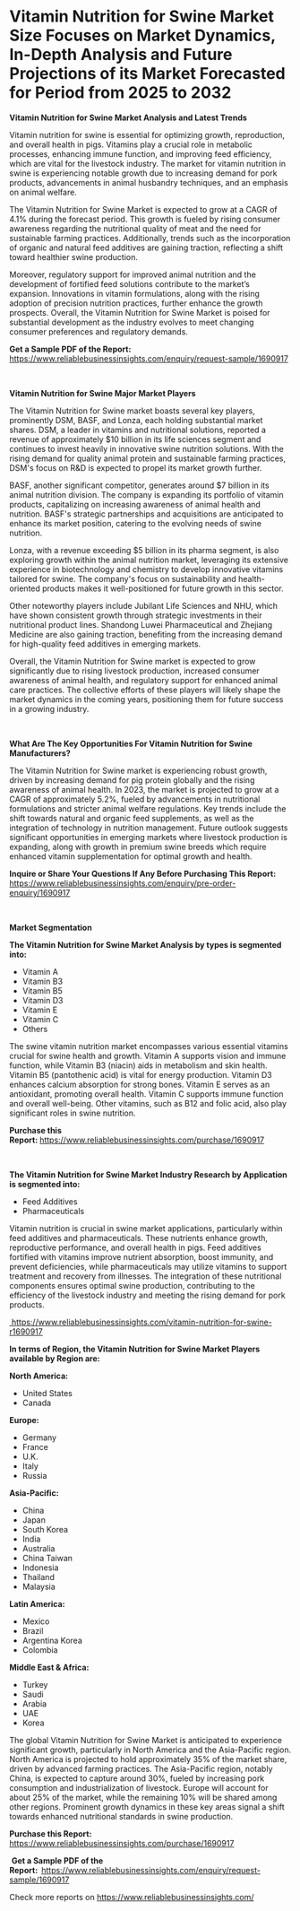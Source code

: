<p><h1>Vitamin Nutrition for Swine Market Size Focuses on Market Dynamics, In-Depth Analysis and Future Projections of its Market Forecasted for Period from 2025 to 2032</h1></p><p><strong>Vitamin Nutrition for Swine Market Analysis and Latest Trends</strong></p>
<p><p>Vitamin nutrition for swine is essential for optimizing growth, reproduction, and overall health in pigs. Vitamins play a crucial role in metabolic processes, enhancing immune function, and improving feed efficiency, which are vital for the livestock industry. The market for vitamin nutrition in swine is experiencing notable growth due to increasing demand for pork products, advancements in animal husbandry techniques, and an emphasis on animal welfare.</p><p>The Vitamin Nutrition for Swine Market is expected to grow at a CAGR of 4.1% during the forecast period. This growth is fueled by rising consumer awareness regarding the nutritional quality of meat and the need for sustainable farming practices. Additionally, trends such as the incorporation of organic and natural feed additives are gaining traction, reflecting a shift toward healthier swine production. </p><p>Moreover, regulatory support for improved animal nutrition and the development of fortified feed solutions contribute to the market’s expansion. Innovations in vitamin formulations, along with the rising adoption of precision nutrition practices, further enhance the growth prospects. Overall, the Vitamin Nutrition for Swine Market is poised for substantial development as the industry evolves to meet changing consumer preferences and regulatory demands.</p></p>
<p><strong>Get a Sample PDF of the Report:&nbsp;</strong> <a href="https://www.reliablebusinessinsights.com/enquiry/request-sample/1690917?utm_campaign=84&utm_medium=2&utm_source=Github&utm_content=ia&utm_term=06012025&utm_id=vitamin-nutrition-for-swine">https://www.reliablebusinessinsights.com/enquiry/request-sample/1690917</a></p>
<p>&nbsp;</p>
<p><strong>Vitamin Nutrition for Swine Major Market Players</strong></p>
<p><p>The Vitamin Nutrition for Swine market boasts several key players, prominently DSM, BASF, and Lonza, each holding substantial market shares. DSM, a leader in vitamins and nutritional solutions, reported a revenue of approximately $10 billion in its life sciences segment and continues to invest heavily in innovative swine nutrition solutions. With the rising demand for quality animal protein and sustainable farming practices, DSM's focus on R&D is expected to propel its market growth further.</p><p>BASF, another significant competitor, generates around $7 billion in its animal nutrition division. The company is expanding its portfolio of vitamin products, capitalizing on increasing awareness of animal health and nutrition. BASF's strategic partnerships and acquisitions are anticipated to enhance its market position, catering to the evolving needs of swine nutrition.</p><p>Lonza, with a revenue exceeding $5 billion in its pharma segment, is also exploring growth within the animal nutrition market, leveraging its extensive experience in biotechnology and chemistry to develop innovative vitamins tailored for swine. The company's focus on sustainability and health-oriented products makes it well-positioned for future growth in this sector.</p><p>Other noteworthy players include Jubilant Life Sciences and NHU, which have shown consistent growth through strategic investments in their nutritional product lines. Shandong Luwei Pharmaceutical and Zhejiang Medicine are also gaining traction, benefiting from the increasing demand for high-quality feed additives in emerging markets.</p><p>Overall, the Vitamin Nutrition for Swine market is expected to grow significantly due to rising livestock production, increased consumer awareness of animal health, and regulatory support for enhanced animal care practices. The collective efforts of these players will likely shape the market dynamics in the coming years, positioning them for future success in a growing industry.</p></p>
<p>&nbsp;</p>
<p><strong>What Are The Key Opportunities For Vitamin Nutrition for Swine Manufacturers?</strong></p>
<p><p>The Vitamin Nutrition for Swine market is experiencing robust growth, driven by increasing demand for pig protein globally and the rising awareness of animal health. In 2023, the market is projected to grow at a CAGR of approximately 5.2%, fueled by advancements in nutritional formulations and stricter animal welfare regulations. Key trends include the shift towards natural and organic feed supplements, as well as the integration of technology in nutrition management. Future outlook suggests significant opportunities in emerging markets where livestock production is expanding, along with growth in premium swine breeds which require enhanced vitamin supplementation for optimal growth and health.</p></p>
<p><strong>Inquire or Share Your Questions If Any Before Purchasing This Report:</strong> <a href="https://www.reliablebusinessinsights.com/enquiry/pre-order-enquiry/1690917?utm_campaign=84&utm_medium=2&utm_source=Github&utm_content=ia&utm_term=06012025&utm_id=vitamin-nutrition-for-swine">https://www.reliablebusinessinsights.com/enquiry/pre-order-enquiry/1690917</a></p>
<p>&nbsp;</p>
<p><strong>Market Segmentation</strong></p>
<p><strong>The Vitamin Nutrition for Swine Market Analysis by types is segmented into:</strong></p>
<p><ul><li>Vitamin A</li><li>Vitamin B3</li><li>Vitamin B5</li><li>Vitamin D3</li><li>Vitamin E</li><li>Vitamin C</li><li>Others</li></ul></p>
<p><p>The swine vitamin nutrition market encompasses various essential vitamins crucial for swine health and growth. Vitamin A supports vision and immune function, while Vitamin B3 (niacin) aids in metabolism and skin health. Vitamin B5 (pantothenic acid) is vital for energy production. Vitamin D3 enhances calcium absorption for strong bones. Vitamin E serves as an antioxidant, promoting overall health. Vitamin C supports immune function and overall well-being. Other vitamins, such as B12 and folic acid, also play significant roles in swine nutrition.</p></p>
<p><strong>Purchase this Report:&nbsp;</strong><a href="https://www.reliablebusinessinsights.com/purchase/1690917?utm_campaign=84&utm_medium=2&utm_source=Github&utm_content=ia&utm_term=06012025&utm_id=vitamin-nutrition-for-swine">https://www.reliablebusinessinsights.com/purchase/1690917</a></p>
<p>&nbsp;</p>
<p><strong>The Vitamin Nutrition for Swine Market Industry Research by Application is segmented into:</strong></p>
<p><ul><li>Feed Additives</li><li>Pharmaceuticals</li></ul></p>
<p><p>Vitamin nutrition is crucial in swine market applications, particularly within feed additives and pharmaceuticals. These nutrients enhance growth, reproductive performance, and overall health in pigs. Feed additives fortified with vitamins improve nutrient absorption, boost immunity, and prevent deficiencies, while pharmaceuticals may utilize vitamins to support treatment and recovery from illnesses. The integration of these nutritional components ensures optimal swine production, contributing to the efficiency of the livestock industry and meeting the rising demand for pork products.</p></p>
<p><a href="https://www.reliablebusinessinsights.com/vitamin-nutrition-for-swine-r1690917?utm_campaign=84&utm_medium=2&utm_source=Github&utm_content=ia&utm_term=06012025&utm_id=vitamin-nutrition-for-swine">&nbsp;https://www.reliablebusinessinsights.com/vitamin-nutrition-for-swine-r1690917</a></p>
<p><strong>In terms of Region, the Vitamin Nutrition for Swine Market Players available by Region are:</strong></p>
<p>
    <p> <strong> North America: </strong>
        <ul>
            <li>United States</li>
            <li>Canada</li>
        </ul>
        </p> 
    <p> <strong> Europe: </strong>
        <ul>
            <li>Germany</li>
            <li>France</li>
            <li>U.K.</li>
            <li>Italy</li>
            <li>Russia</li>
        </ul>
        </p> 
    <p> <strong> Asia-Pacific: </strong>
        <ul>
            <li>China</li>
            <li>Japan</li>
            <li>South Korea</li>
            <li>India</li>
            <li>Australia</li>
            <li>China Taiwan</li>
            <li>Indonesia</li>
            <li>Thailand</li>
            <li>Malaysia</li>
        </ul>
        </p> 
    <p> <strong> Latin America: </strong>
        <ul>
            <li>Mexico</li>
            <li>Brazil</li>
            <li>Argentina Korea</li>
            <li>Colombia</li>
        </ul>
        </p> 
    <p> <strong> Middle East & Africa: </strong>
        <ul>
            <li>Turkey</li>
            <li>Saudi</li>
            <li>Arabia</li>
            <li>UAE</li>
            <li>Korea</li>
        </ul>
    </p>
    </p>
<p><p>The global Vitamin Nutrition for Swine Market is anticipated to experience significant growth, particularly in North America and the Asia-Pacific region. North America is projected to hold approximately 35% of the market share, driven by advanced farming practices. The Asia-Pacific region, notably China, is expected to capture around 30%, fueled by increasing pork consumption and industrialization of livestock. Europe will account for about 25% of the market, while the remaining 10% will be shared among other regions. Prominent growth dynamics in these key areas signal a shift towards enhanced nutritional standards in swine production.</p></p>
<p><strong>Purchase this Report: </strong><a href="https://www.reliablebusinessinsights.com/purchase/1690917?utm_campaign=84&utm_medium=2&utm_source=Github&utm_content=ia&utm_term=06012025&utm_id=vitamin-nutrition-for-swine">https://www.reliablebusinessinsights.com/purchase/1690917</a></p>
<p>&nbsp;<strong>Get a Sample PDF of the Report:&nbsp;&nbsp;</strong><a href="https://www.reliablebusinessinsights.com/enquiry/request-sample/1690917?utm_campaign=84&utm_medium=2&utm_source=Github&utm_content=ia&utm_term=06012025&utm_id=vitamin-nutrition-for-swine">https://www.reliablebusinessinsights.com/enquiry/request-sample/1690917</a></p>
<p><strong></strong></p>
<p>Check more reports on <a href="https://www.reliablebusinessinsights.com/?utm_campaign=84&utm_medium=2&utm_source=Github&utm_content=ia&utm_term=06012025&utm_id=vitamin-nutrition-for-swine">https://www.reliablebusinessinsights.com/</a></p>